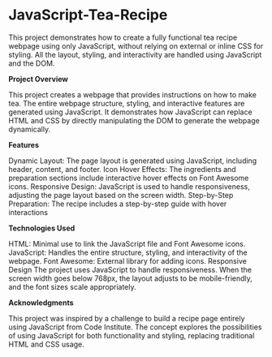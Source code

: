 # JavaScript-Tea-Recipe

This project demonstrates how to create a fully functional tea recipe webpage using only JavaScript, without relying on external or inline CSS for styling. All the layout, styling, and interactivity are handled using JavaScript and the DOM.

**Project Overview**

This project creates a webpage that provides instructions on how to make tea. The entire webpage structure, styling, and interactive features are generated using JavaScript. It demonstrates how JavaScript can replace HTML and CSS by directly manipulating the DOM to generate the webpage dynamically.

**Features**

Dynamic Layout: The page layout is generated using JavaScript, including header, content, and footer.
Icon Hover Effects: The ingredients and preparation sections include interactive hover effects on Font Awesome icons.
Responsive Design: JavaScript is used to handle responsiveness, adjusting the page layout based on the screen width.
Step-by-Step Preparation: The recipe includes a step-by-step guide with hover interactions

**Technologies Used**

HTML: Minimal use to link the JavaScript file and Font Awesome icons.
JavaScript: Handles the entire structure, styling, and interactivity of the webpage.
Font Awesome: External library for adding icons.
Responsive Design
The project uses JavaScript to handle responsiveness. When the screen width goes below 768px, the layout adjusts to be mobile-friendly, and the font sizes scale appropriately.

**Acknowledgments**

This project was inspired by a challenge to build a recipe page entirely using JavaScript from Code Institute. The concept explores the possibilities of using JavaScript for both functionality and styling, replacing traditional HTML and CSS usage.
